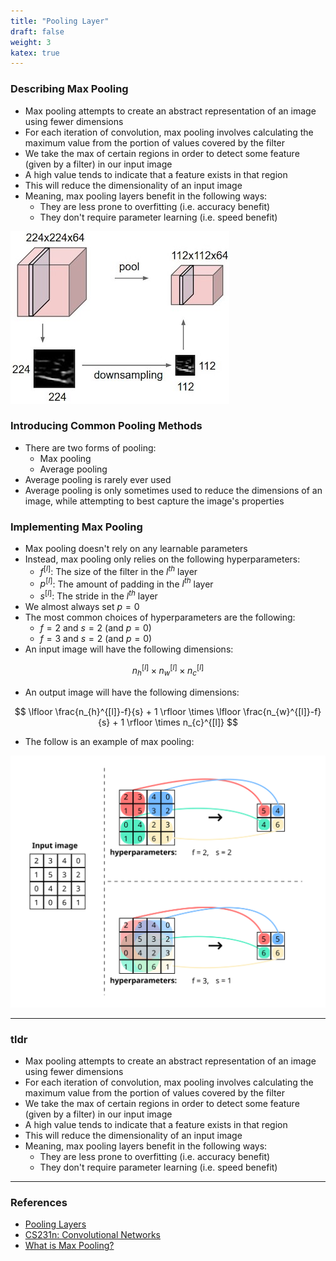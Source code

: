 ```yaml
---
title: "Pooling Layer"
draft: false
weight: 3
katex: true
---
```


### Describing Max Pooling
- Max pooling attempts to create an abstract representation of an image using fewer dimensions
- For each iteration of convolution, max pooling involves calculating the maximum value from the portion of values covered by the filter
- We take the max of certain regions in order to detect some feature (given by a filter) in our input image
- A high value tends to indicate that a feature exists in that region
- This will reduce the dimensionality of an input image
- Meaning, max pooling layers benefit in the following ways:
	- They are less prone to overfitting (i.e. accuracy benefit)
	- They don't require parameter learning (i.e. speed benefit)

![downsampling](../../../img/pool.jpeg)

### Introducing Common Pooling Methods
- There are two forms of pooling:
	- Max pooling
	- Average pooling
- Average pooling is rarely ever used
- Average pooling is only sometimes used to reduce the dimensions of an image, while attempting to best capture the image's properties

### Implementing Max Pooling
- Max pooling doesn't rely on any learnable parameters
- Instead, max pooling only relies on the following hyperparameters:
	- $f^{[l]}$: The size of the filter in the $l^{th}$ layer
	- $p^{[l]}$: The amount of padding in the $l^{th}$ layer
	- $s^{[l]}$: The stride in the $l^{th}$ layer
- We almost always set $p=0$
- The most common choices of hyperparameters are the following:
	- $f=2$ and $s=2$ (and $p=0$)
	- $f=3$ and $s=2$ (and $p=0$)
- An input image will have the following dimensions:

$$
n_{h}^{[l]} \times n_{w}^{[l]} \times n_{c}^{[l]}
$$

- An output image will have the following dimensions:

$$
\lfloor \frac{n_{h}^{[l]}-f}{s} + 1 \rfloor \times \lfloor \frac{n_{w}^{[l]}-f}{s} + 1 \rfloor \times n_{c}^{[l]}
$$
- The follow is an example of max pooling:

![maxpool](../../../img/maxpool.svg)

---

### tldr
- Max pooling attempts to create an abstract representation of an image using fewer dimensions
- For each iteration of convolution, max pooling involves calculating the maximum value from the portion of values covered by the filter
- We take the max of certain regions in order to detect some feature (given by a filter) in our input image
- A high value tends to indicate that a feature exists in that region
- This will reduce the dimensionality of an input image
- Meaning, max pooling layers benefit in the following ways:
	- They are less prone to overfitting (i.e. accuracy benefit)
	- They don't require parameter learning (i.e. speed benefit)

---

### References
- [Pooling Layers](https://www.youtube.com/watch?v=8oOgPUO-TBY&list=PLkDaE6sCZn6Gl29AoE31iwdVwSG-KnDzF&index=9)
- [CS231n: Convolutional Networks](https://cs231n.github.io/convolutional-networks/)
- [What is Max Pooling?](https://www.quora.com/What-is-max-pooling-in-convolutional-neural-networks)

